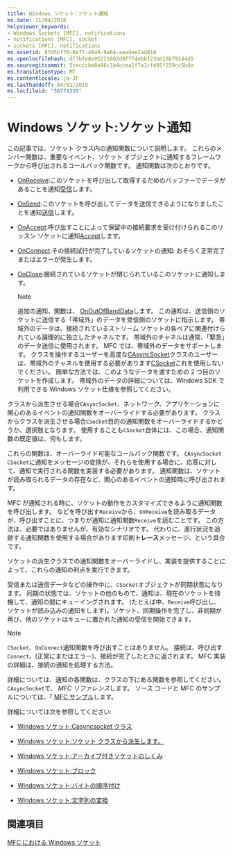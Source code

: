 ```yaml
---
title: Windows ソケット:ソケット通知
ms.date: 11/04/2016
helpviewer_keywords:
- Windows Sockets [MFC], notifications
- notifications [MFC], socket
- sockets [MFC], notifications
ms.assetid: 87d5bf70-6e77-49a9-9a64-aaadee2ad018
ms.openlocfilehash: df7bfe8a95221682d0f7f4ebb123bd15b79144d5
ms.sourcegitcommit: 5cecccba0a96c1b4ccea1f7a1cfd91f259cc5bde
ms.translationtype: MT
ms.contentlocale: ja-JP
ms.lasthandoff: 04/01/2019
ms.locfileid: "58774335"
---
```

# <a name="windows-sockets-socket-notifications"></a>Windows ソケット:ソケット通知

この記事では、ソケット クラス内の通知関数について説明します。 これらのメンバー関数は、重要なイベント、ソケット オブジェクトに通知するフレームワークから呼び出されるコールバック関数です。 通知関数は次のとおりです。

- [OnReceive](../mfc/reference/casyncsocket-class.md#onreceive):このソケットを呼び出して取得するためのバッファーでデータがあることを通知[受信](../mfc/reference/casyncsocket-class.md#receive)します。

- [OnSend](../mfc/reference/casyncsocket-class.md#onsend):このソケットを呼び出してデータを送信できるようになりましたことを通知[送信](../mfc/reference/casyncsocket-class.md#send)します。

- [OnAccept](../mfc/reference/casyncsocket-class.md#onaccept):呼び出すことによって保留中の接続要求を受け付けられるこのリッスン ソケットに通知[Accept](../mfc/reference/casyncsocket-class.md#accept)します。

- [OnConnect](../mfc/reference/casyncsocket-class.md#onconnect):その接続試行が完了しているソケットの通知: おそらく正常完了またはエラーが発生します。

- [OnClose](../mfc/reference/casyncsocket-class.md#onclose):接続されているソケットが閉じられているこのソケットに通知します。

    > [!NOTE]
    >  追加の通知、関数は、 [OnOutOfBandData](../mfc/reference/casyncsocket-class.md#onoutofbanddata)します。 この通知は、送信側のソケットに送信する「帯域外」のデータを受信側のソケットに指示します。 帯域外のデータは、接続されているストリーム ソケットの各ペアに関連付けられている論理的に独立したチャネルです。 帯域外のチャネルは通常、「緊急」のデータ送信に使用されます。 MFC では、帯域外のデータをサポートします。 クラスを操作するユーザーを高度な[CAsyncSocket](../mfc/reference/casyncsocket-class.md)クラスのユーザーは、帯域外のチャネルを使用する必要があります[CSocket](../mfc/reference/csocket-class.md)これを使用しないでください。 簡単な方法では、このようなデータを渡すための 2 つ目のソケットを作成します。 帯域外のデータの詳細については、Windows SDK で利用できる Windows ソケット仕様を参照してください。

クラスから派生させる場合`CAsyncSocket`、ネットワーク、アプリケーションに関心のあるイベントの通知関数をオーバーライドする必要があります。 クラスからクラスを派生させる場合`CSocket`目的の通知関数をオーバーライドするかどうか、選択肢となります。 使用することも`CSocket`自体には、この場合、通知関数の既定値は、何もします。

これらの関数は、オーバーライド可能なコールバック関数です。 `CAsyncSocket` `CSocket`に通知をメッセージの変換が、それらを使用する場合に、応答に対して、通知で実行される関数を実装する必要があります。 通知関数は、ソケットが読み取られるデータの存在など、関心のあるイベントの通知時に呼び出されます。

MFC が通知される時に、ソケットの動作をカスタマイズできるように通知関数を呼び出します。 などを呼び出す`Receive`から、`OnReceive`を読み取るデータが、呼び出すことに、つまりが通知に通知関数`Receive`を読むことです。 この方法は、必要ではありませんが、有効なシナリオです。 代わりに、進行状況を追跡する通知関数を使用する場合があります印刷**トレース**メッセージ、という具合です。

ソケットの派生クラスでの通知関数をオーバーライドし、実装を提供することによって、これらの通知の利点を実行できます。

受信または送信データなどの操作中に、`CSocket`オブジェクトが同期状態になります。 同期の状態では、ソケットの他のもので、通知は、現在のソケットを待機して、通知の間にキューイングされます。 (たとえば中、`Receive`呼び出し、ソケットが読み込みの通知をします)。ソケット、同期操作を完了し、非同期が再び、他のソケットはキューに置かれた通知の受信を開始できます。

> [!NOTE]
>  `CSocket`、`OnConnect`通知関数を呼び出すことはありません。 接続は、呼び出す`Connect`、(正常にまたはエラー)、接続が完了したときに返されます。 MFC 実装の詳細は、接続の通知を処理する方法。

詳細については、通知の各関数は、クラスの下にある関数を参照してください。`CAsyncSocket`で、 *MFC リファレンス*します。 ソース コードと MFC のサンプルについては、「 [MFC サンプル](../overview/visual-cpp-samples.md)します。

詳細については次を参照してください:

- [Windows ソケット:Casyncsocket クラス](../mfc/windows-sockets-using-class-casyncsocket.md)

- [Windows ソケット:ソケット クラスから派生します。](../mfc/windows-sockets-deriving-from-socket-classes.md)

- [Windows ソケット:アーカイブ付きソケットのしくみ](../mfc/windows-sockets-how-sockets-with-archives-work.md)

- [Windows ソケット:ブロック](../mfc/windows-sockets-blocking.md)

- [Windows ソケット:バイトの順序付け](../mfc/windows-sockets-byte-ordering.md)

- [Windows ソケット:文字列の変換](../mfc/windows-sockets-converting-strings.md)

## <a name="see-also"></a>関連項目

[MFC における Windows ソケット](../mfc/windows-sockets-in-mfc.md)
